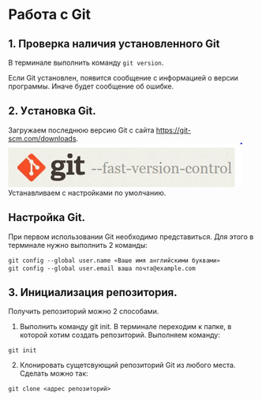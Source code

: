 # Работа с Git
## 1. Проверка наличия установленного Git
В терминале выполнить команду `git version`.

Если Git установлен, появится сообщение с информацией о версии программы. Иначе будет сообщение об ошибке.

## 2. Уcтановка Git.
Загружаем последнюю версию Git с сайта https://git-scm.com/downloads.
![](git_image.JPG)
Устанавливаем с настройками по умолчанию.

## Настройка Git.
При первом использовании Git необходимо представиться. Для этого в терминале нужно выполнить 2 команды:
```
git config --global user.name «Ваше имя английскими буквами»
git config --global user.email ваша почта@example.com
```

## 3. Инициализация репозитория.

Получить репозиторий можно 2 способами.
1. Выполнить команду git init. В терминале переходим к папке, в которой хотим создать репозиторий. Выполняем команду:
```
git init
```
2. Клонировать сущетсвующий репозиторий Git из любого места. Сделать можно так:
```
git clone <адрес репозиторий>
```